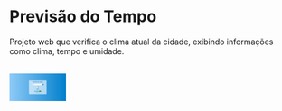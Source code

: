 <h1 style="font-weight: 700;">Previsão do Tempo</h1>

<p>Projeto web que verifica o clima atual da cidade, exibindo informações como clima, tempo e umidade.</p>
<br>

<img src="README.png" alt="Foto do projeto" width="100vw">
